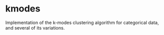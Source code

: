 kmodes
======

Implementation of the k-modes clustering algorithm for categorical data, and several of its variations.
